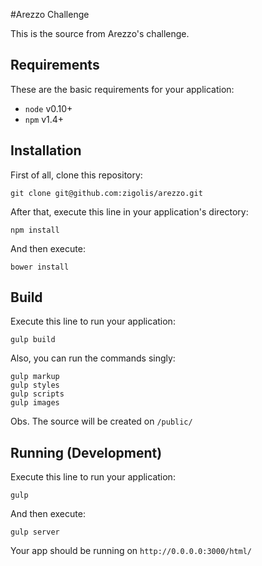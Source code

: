 #Arezzo Challenge

This is the source from Arezzo's challenge.

## Requirements

These are the basic requirements for your application:

* ```node``` v0.10+
* ```npm```  v1.4+

## Installation

First of all, clone this repository:

	git clone git@github.com:zigolis/arezzo.git

After that, execute this line in your application's directory:

    npm install

And then execute:

    bower install
    
## Build

Execute this line to run your application:

    gulp build

Also, you can run the commands singly:

    gulp markup
    gulp styles
    gulp scripts
    gulp images
    
Obs. The source will be created on ```/public/```

## Running (Development)

Execute this line to run your application:

    gulp
    
And then execute:

    gulp server
    
Your app should be running on ```http://0.0.0.0:3000/html/```